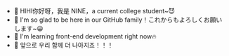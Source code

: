 - 👋 HIHI你好呀，我是 NINE，a current college student~😈
- 👀 I'm so glad to be here in our GitHub family！これからもよろしくお願いします~😀
- 🌱 I'm learning front-end development right now🔥
- 💞️ 앞으로 우리 함께 더 나아지죠！！！
<!---
Pu-NINE-9/Pu-NINE-9 is a ✨ special ✨ repository because its `README.md` (this file) appears on your GitHub profile.
You can click the Preview link to take a look at your changes.
--->
